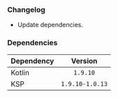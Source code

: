 ### Changelog
* Update dependencies.

### Dependencies
| Dependency |     Version     |
|------------|:---------------:|
| Kotlin     |    `1.9.10`     |
| KSP        | `1.9.10-1.0.13` |
